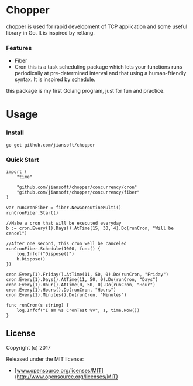 # Chopper

chopper is used for rapid development of TCP application and some useful library in Go. It is inspired by retlang.

### Features

* Fiber
* Cron this is a task scheduling package which lets your functions runs periodically at pre-determined interval and that using a human-friendly syntax.  It is inspired by [schedule](<https://github.com/dbader/schedule>).
  
this package is my first Golang program, just for fun and practice.

Usage
================

### Install

~~~
go get github.com/jiansoft/chopper
~~~

### Quick Start

```
import (
    "time"
    
    "github.com/jiansoft/chopper/concurrency/cron"
    "github.com/jiansoft/chopper/concurrency/fiber"
)

var runCronFiber = fiber.NewGoroutineMulti()
runCronFiber.Start()

//Make a cron that will be executed everyday
b := cron.Every(1).Days().AtTime(15, 30, 4).Do(runCron, "Will be cancel")

//After one second, this cron well be canceled  
runCronFiber.Schedule(1000, func() {    
    log.Infof("Dispose()")
    b.Dispose()
})
    
cron.Every(1).Friday().AtTime(11, 50, 0).Do(runCron, "Friday")
cron.Every(1).Days().AtTime(11, 50, 0).Do(runCron, "Days")
cron.Every(1).Hour().AtTime(0, 50, 0).Do(runCron, "Hour")
cron.Every(1).Hours().Do(runCron, "Hours")
cron.Every(1).Minutes().Do(runCron, "Minutes")

func runCron(s string) {
    log.Infof("I am %s CronTest %v", s, time.Now())
}

```
## License

Copyright (c) 2017

Released under the MIT license:

- [www.opensource.org/licenses/MIT](http://www.opensource.org/licenses/MIT)